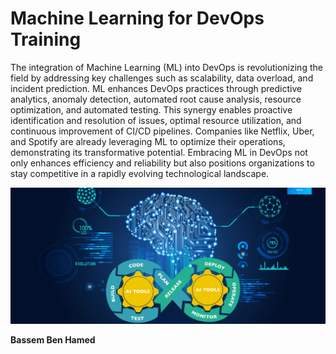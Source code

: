 # Machine Learning for DevOps Training

The integration of Machine Learning (ML) into DevOps is revolutionizing the field by addressing key challenges such as scalability, data overload, and incident prediction. ML enhances DevOps practices through predictive analytics, anomaly detection, automated root cause analysis, resource optimization, and automated testing. This synergy enables proactive identification and resolution of issues, optimal resource utilization, and continuous improvement of CI/CD pipelines. Companies like Netflix, Uber, and Spotify are already leveraging ML to optimize their operations, demonstrating its transformative potential. Embracing ML in DevOps not only enhances efficiency and reliability but also positions organizations to stay competitive in a rapidly evolving technological landscape.

![alt text](ml4devops.png)

**Bassem Ben Hamed**


